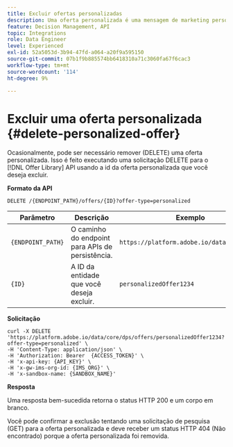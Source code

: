 ```yaml
---
title: Excluir ofertas personalizadas
description: Uma oferta personalizada é uma mensagem de marketing personalizável baseada em regras de elegibilidade e restrições.
feature: Decision Management, API
topic: Integrations
role: Data Engineer
level: Experienced
exl-id: 52a5053d-3b94-47fd-a064-a20f9a595150
source-git-commit: 07b1f9b885574bb6418310a71c3060fa67f6cac3
workflow-type: tm+mt
source-wordcount: '114'
ht-degree: 9%

---
```


# Excluir uma oferta personalizada {#delete-personalized-offer}

Ocasionalmente, pode ser necessário remover (DELETE) uma oferta personalizada. Isso é feito executando uma solicitação DELETE para o [!DNL Offer Library] API usando a id da oferta personalizada que você deseja excluir.

**Formato da API**

```http
DELETE /{ENDPOINT_PATH}/offers/{ID}?offer-type=personalized
```

| Parâmetro | Descrição | Exemplo |
| --------- | ----------- | ------- |
| `{ENDPOINT_PATH}` | O caminho do endpoint para APIs de persistência. | `https://platform.adobe.io/data/core/dps/` |
| `{ID}` | A ID da entidade que você deseja excluir. | `personalizedOffer1234` |

**Solicitação**

```shell
curl -X DELETE 'https://platform.adobe.io/data/core/dps/offers/personalizedOffer1234?offer-type=personalized' \
-H 'Content-Type: application/json' \
-H 'Authorization: Bearer  {ACCESS_TOKEN}' \
-H 'x-api-key: {API_KEY}' \
-H 'x-gw-ims-org-id: {IMS_ORG}' \
-H 'x-sandbox-name: {SANDBOX_NAME}'
```

**Resposta**

Uma resposta bem-sucedida retorna o status HTTP 200 e um corpo em branco.

Você pode confirmar a exclusão tentando uma solicitação de pesquisa (GET) para a oferta personalizada e deve receber um status HTTP 404 (Não encontrado) porque a oferta personalizada foi removida.
